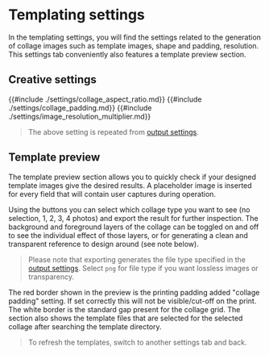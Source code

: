 # Templating settings
In the templating settings, you will find the settings related to the generation of collage images such as template images, shape and padding, resolution. This settings tab conveniently also features a template preview section.

## Creative settings
{{#include ./settings/collage_aspect_ratio.md}}
{{#include ./settings/collage_padding.md}}
{{#include ./settings/image_resolution_multiplier.md}}
> The above setting is repeated from [output settings](settings_output.md).

## Template preview
The template preview section allows you to quickly check if your designed template images give the desired results. A placeholder image is inserted for every field that will contain user captures during operation.

Using the buttons you can select which collage type you want to see (no selection, 1, 2, 3, 4 photos) and export the result for further inspection. The background and foreground layers of the collage can be toggled on and off to see the individual effect of those layers, or for generating a clean and transparent reference to design around (see note below).

> Please note that exporting generates the file type specified in the [output settings](settings_output.md). Select `png` for file type if you want lossless images or transparency.

The red border shown in the preview is the printing padding added "collage padding" setting. If set correctly this will not be visible/cut-off on the print. The white border is the standard gap present for the collage grid. The section also shows the template files that are selected for the selected collage after searching the template directory.

> To refresh the templates, switch to another settings tab and back.
